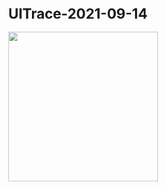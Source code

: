 # UITrace-2021-09-14
<img src="https://user-images.githubusercontent.com/62702170/133188897-a16f3bbf-2111-40b8-bc6b-664671888ae9.png" width="300">
